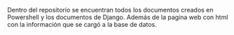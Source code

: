 Dentro del repositorio se encuentran todos los documentos creados en Powershell y los documentos de Django.
Además de la pagina web con html con la información que se cargó a la base de datos.

